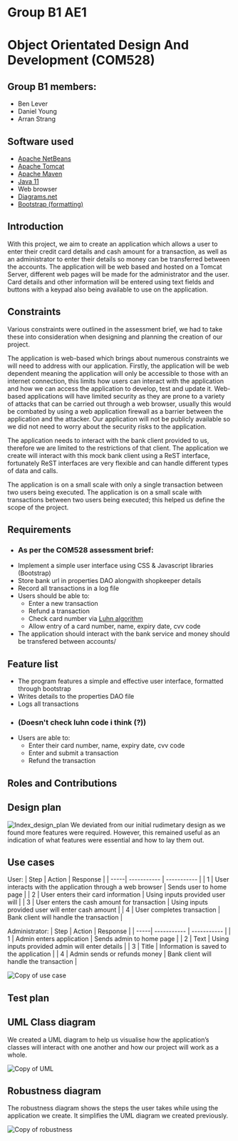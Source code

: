 # Group B1 AE1
# Object Orientated Design And Development (COM528)

## Group B1 members:
* Ben Lever 
* Daniel Young 
* Arran Strang

## Software used

* [Apache NetBeans](https://netbeans.apache.org/ "Netbeans link")
* [Apache Tomcat](http://tomcat.apache.org/ "Tomcat link")
* [Apache Maven](https://maven.apache.org/ "Maven link")
* [Java 11](https://jdk.java.net/11/ "Jdk link")
* Web browser
* [Diagrams.net](https://www.diagrams.net/ "diagrams.net link") 
* [Bootstrap (formatting)](https://getbootstrap.com/ "Bootstrap link")

## Introduction
With this project, we aim to create an application which allows a user to enter their credit card details and cash amount for a transaction, as well as an administrator to enter their details so money can be transferred between the accounts.  The application will be web based and hosted on a Tomcat Server, different web pages will be made for the administrator and the user. Card details and other information will be entered using text fields and buttons with a keypad also being available to use on the application. 

## Constraints
Various constraints were outlined in the assessment brief, we had to take these into consideration when designing and planning the creation of our project.

The application is web-based which brings about numerous constraints we will need to address with our application. Firstly, the application will be web dependent meaning the application will only be accessible to those with an internet connection, this limits how users can interact with the application and how we can access the application to develop, test and update it. Web-based applications will have limited security as they are prone to a variety of attacks that can be carried out through a web browser, usually this would be combated by using a web application firewall as a barrier between the application and the attacker. Our application will not be publicly available so we did not need to worry about the security risks to the application.

The application needs to interact with the bank client provided to us, therefore we are limited to the restrictions of that client. The application we create will interact with this mock bank client using a ReST interface, fortunately ReST interfaces are very flexible and can handle different types of data and calls.

The application is on a small scale with only a single transaction between two users being executed. The application is on a small scale with transactions between two users being executed; this helped us define the scope of the project.

## Requirements
  * ###  As per the COM528 assessment brief:
  * Implement a simple user interface using CSS & Javascript libraries (Bootstrap)
  * Store bank url in properties DAO alongwith shopkeeper details
  * Record all transactions in a log file
  * Users should be able to:
     * Enter a new transaction
     * Refund a transaction
     * Check card number via [Luhn algorithm](https://en.wikipedia.org/wiki/Luhn_algorithm "Luhn algorthim wiki link")
     *  Allow entry of a card number, name, expiry date, cvv code
  * The application should interact with the bank service and money should be transfered between accounts/

## Feature list
* The program features a simple and effective user interface, formatted through bootstrap
* Writes details to the properties DAO file
* Logs all transactions
* ### (Doesn't check luhn code i think (?))
* Users are able to:
     * Enter their card number, name, expiry date, cvv code
     * Enter and submit a transaction
     * Refund the transaction

## Roles and Contributions


## Design plan

![Index_design_plan](https://user-images.githubusercontent.com/71987991/142270737-634f89dd-1620-4de7-9ebb-bf7a6933f2ab.png)
We deviated from our initial rudimetary design as we found more features were required. However, this remained useful as an indication of what features were essential and how to lay them out.

## Use cases
User:
| Step | Action | Response |
| -----| ----------- | ----------- |
| 1    | User interacts with the application through a web browser      |   Sends user to home page     |
| 2    | User enters their card information      |  Using inputs provided user will    |
| 3    | User enters the cash amount for transaction      |   Using inputs provided user will enter cash amount    |
| 4    | User completes transaction      |  Bank client will handle the transaction   |

Administrator:
| Step | Action | Response |
| -----| ----------- | ----------- |
| 1    | Admin enters application  |  Sends admin to home page  |
| 2    | Text        |   Using inputs provided admin will enter details    |
| 3    | Title       |  Information is saved to the application     |
| 4    | Admin sends or refunds money       |   Bank client will handle the transaction |


![Copy of use case](https://user-images.githubusercontent.com/57259804/142338944-44482045-0bf3-4d8e-9c74-b9ea0da7a17c.png)

## Test plan

## UML Class diagram
We created a UML diagram to help us visualise how the application’s classes will interact with one another and how our project will work as a whole.

![Copy of UML](https://user-images.githubusercontent.com/57259804/142338616-c9f8ee18-1b89-4810-b829-9ff36e3cabe6.png)

## Robustness diagram
The robustness diagram shows the steps the user takes while using the application we create. It simplifies the UML diagram we created previously.

![Copy of robustness](https://user-images.githubusercontent.com/57259804/142338928-b7338077-426e-42bf-89c8-22d4a82a91d3.png)
